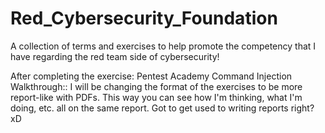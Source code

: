 # Red_Cybersecurity_Foundation


A collection of terms and exercises to help promote the competency that I have regarding the red team side of cybersecurity!

After completing the exercise: Pentest Academy Command Injection Walkthrough:: I will be changing the format of the exercises to be more report-like with PDFs. This way you can see how I'm thinking, what I'm doing, etc. all on the same report. Got to get used to writing reports right? xD

